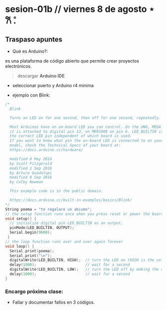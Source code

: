 # sesion-01b // viernes 8 de agosto ⋆ 𐙚 ̊.

## Traspaso apuntes

- Qué es Arduino?:

es una plataforma de código abierto que permite crear proyectos electrónicos.

> descargar **Arduino IDE**

- seleccionar puerto y Arduino r4 minima

- ejemplo con Blink:

```cpp
/*
  Blink

  Turns an LED on for one second, then off for one second, repeatedly.

  Most Arduinos have an on-board LED you can control. On the UNO, MEGA and ZERO
  it is attached to digital pin 13, on MKR1000 on pin 6. LED_BUILTIN is set to
  the correct LED pin independent of which board is used.
  If you want to know what pin the on-board LED is connected to on your Arduino
  model, check the Technical Specs of your board at:
  https://docs.arduino.cc/hardware/

  modified 8 May 2014
  by Scott Fitzgerald
  modified 2 Sep 2016
  by Arturo Guadalupi
  modified 8 Sep 2016
  by Colby Newman

  This example code is in the public domain.

  https://docs.arduino.cc/built-in-examples/basics/Blink/
*/
String poema = "te regalare un abismo";
// the setup function runs once when you press reset or power the board
void setup() {
  // initialize digital pin LED_BUILTIN as an output.
  pinMode(LED_BUILTIN, OUTPUT);
  Serial.begin(9600);
 }
// the loop function runs over and over again forever
void loop() {
  Serial.print(poema);
  Serial.print("\n");
  digitalWrite(LED_BUILTIN, HIGH);  // turn the LED on (HIGH is the voltage level)
  delay(1000);                      // wait for a second
  digitalWrite(LED_BUILTIN, LOW);   // turn the LED off by making the voltage LOW
  delay(1000);                      // wait for a second
}
```
### Encargo próxima clase: 
- Fallar y documentar fallos en 3 códigos.
